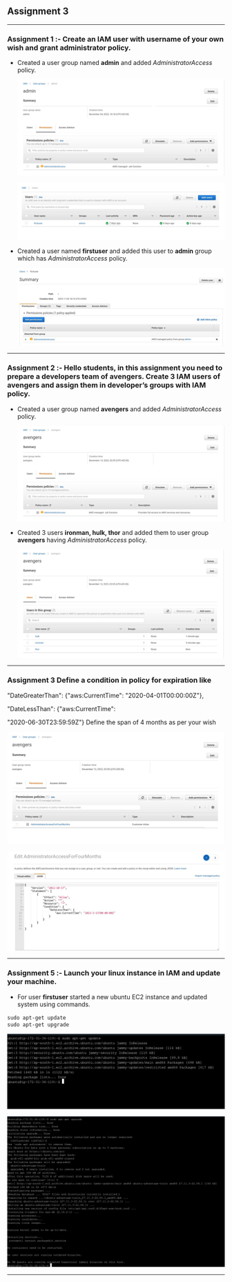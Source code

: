 ## **Assignment 3**

---

### Assignment 1 :- Create an IAM user with username of your own wish and grant administrator policy.

- Created a user group named **admin** and added _AdministratorAccess_ policy.

  ![Screenshot](./1-1.JPG)

  ![Screenshot](./1-2.JPG)

- Created a user named **firstuser** and added this user to **admin** group which has _AdministratorAccess_ policy.

  ![Screenshot](./1-3.JPG)

---

### Assignment 2 :- Hello students, in this assignment you need to prepare a developers team of avengers. Create 3 IAM users of avengers and assign them in developer’s groups with IAM policy.

- Created a user group named **avengers** and added _AdministratorAccess_ policy.

  ![Screenshot](./2-1.JPG)

- Created 3 users **ironman, hulk, thor** and added them to user group **avengers** having _AdministratorAccess_ policy.

  ![Screenshot](./2-2.JPG)

---

### Assignment 3 Define a condition in policy for expiration like

"DateGreaterThan": {"aws:CurrentTime":
"2020-04-01T00:00:00Z"},

"DateLessThan": {"aws:CurrentTime":

"2020-06-30T23:59:59Z"}
Define the span of 4 months as per your wish

  ![Screenshot](./3-1.JPG)

  ![Screenshot](./3-2.JPG)

--- 

### Assignment 5 :- Launch your linux instance in IAM and update your machine.

- For user **firstuser** started a new ubuntu EC2 instance and updated system using commands.

```
sudo apt-get update
sudo apt-get upgrade
```

  ![Screenshot](./5-1.png)

  ![Screenshot](./5-2.png)

---
